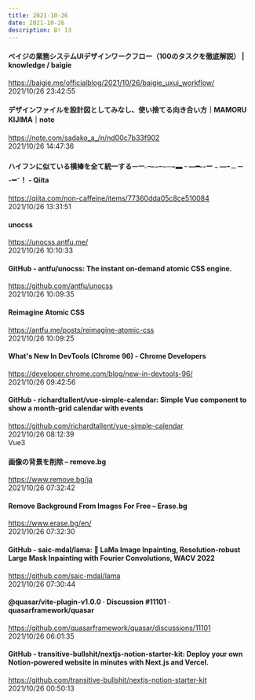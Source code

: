 ```yaml
---
title: 2021-10-26
date: 2021-10-26
description: B! 13
---
```


#### ベイジの業務システムUIデザインワークフロー（100のタスクを徹底解説） | knowledge / baigie
https://baigie.me/officialblog/2021/10/26/baigie_uxui_workflow/<br>
2021/10/26 23:42:55<br>


#### デザインファイルを設計図としてみなし、使い捨てる向き合い方｜MAMORU KIJIMA｜note
https://note.com/sadako_a_/n/nd00c7b33f902<br>
2021/10/26 14:47:36<br>


#### ハイフンに似ている横棒を全て統一するᅳㅡ˗𐆑–᭸‒-─−▬𐄐—━‐‑ー﹣―ｰ﹘－⁃➖⁻！ - Qiita
https://qiita.com/non-caffeine/items/77360dda05c8ce510084<br>
2021/10/26 13:31:51<br>


#### unocss
https://unocss.antfu.me/<br>
2021/10/26 10:10:33<br>


#### GitHub - antfu/unocss: The instant on-demand atomic CSS engine.
https://github.com/antfu/unocss<br>
2021/10/26 10:09:35<br>


#### Reimagine Atomic CSS
https://antfu.me/posts/reimagine-atomic-css<br>
2021/10/26 10:09:25<br>


#### What's New In DevTools (Chrome 96) - Chrome Developers
https://developer.chrome.com/blog/new-in-devtools-96/<br>
2021/10/26 09:42:56<br>


#### GitHub - richardtallent/vue-simple-calendar: Simple Vue component to show a month-grid calendar with events
https://github.com/richardtallent/vue-simple-calendar<br>
2021/10/26 08:12:39<br>
Vue3


#### 画像の背景を削除 – remove.bg
https://www.remove.bg/ja<br>
2021/10/26 07:32:42<br>


#### Remove Background From Images For Free – Erase.bg
https://www.erase.bg/en/<br>
2021/10/26 07:32:30<br>


#### GitHub - saic-mdal/lama: 🦙 LaMa Image Inpainting, Resolution-robust Large Mask Inpainting with Fourier Convolutions, WACV 2022
https://github.com/saic-mdal/lama<br>
2021/10/26 07:30:44<br>


#### @quasar/vite-plugin-v1.0.0 · Discussion #11101 · quasarframework/quasar
https://github.com/quasarframework/quasar/discussions/11101<br>
2021/10/26 06:01:35<br>


#### GitHub - transitive-bullshit/nextjs-notion-starter-kit: Deploy your own Notion-powered website in minutes with Next.js and Vercel.
https://github.com/transitive-bullshit/nextjs-notion-starter-kit<br>
2021/10/26 00:50:13<br>



